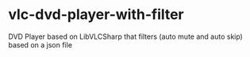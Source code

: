 # vlc-dvd-player-with-filter
DVD Player based on LibVLCSharp that filters (auto mute and auto skip) based on a json file
